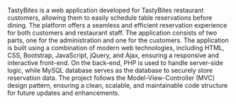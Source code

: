 TastyBites is a web application developed for TastyBites restaurant customers, allowing them to easily schedule table reservations before dining. 
The platform offers a seamless and efficient reservation experience for both customers and restaurant staff. The application consists of two parts,
one for the administration and one for the customers. The application is built using a combination of modern web technologies, including HTML, CSS, 
Bootstrap, JavaScript, jQuery, and Ajax, ensuring a responsive and interactive front-end. On the back-end, PHP is used to handle server-side logic, 
while MySQL database serves as the database to securely store reservation data. The project follows the Model-View-Controller (MVC) design pattern, 
ensuring a clean, scalable, and maintainable code structure for future updates and enhancements.
